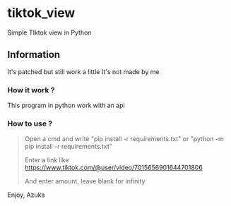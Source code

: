 # tiktok_view
Simple TIktok view in Python

## Information

It's patched but still work a little 
It's not made by me

### How it  work ?

This program in python work with an api

### How to use ?

> Open a cmd and write "pip install -r requirements.txt" or "python -m pip install -r requirements.txt"
>
> Enter a link like https://www.tiktok.com/@user/video/7015656901644701806
>
> And  enter amount, leave blank for infinity

Enjoy, Azuka
